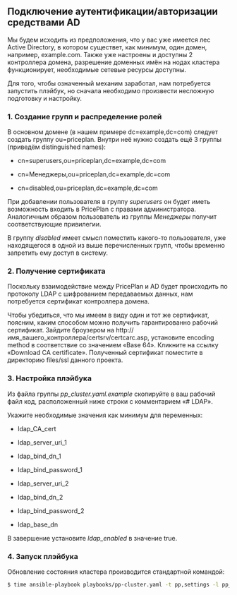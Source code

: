 ## Подключение аутентификации/авторизации средствами AD

Мы будем исходить из предположения, что у вас уже имеется лес Active Directory,
в котором существет, как минимум, один домен, например, example.com. Также
уже настроены и доступны 2 контроллера домена, разрешение доменных имён на
нодах кластера функционирует, необходимые сетевые ресурсы доступны.

Для того, чтобы означенный механим заработал, нам потребуется запустить
плэйбук, но сначала необходимо произвести несложную подготовку и настройку.

### 1. Создание групп и распределение ролей

В основном домене (в нашем примере dc=example,dc=com) следует создать группу
ou=priceplan. Внутри неё нужно создать ещё 3 группы (приведём distinguished
names):

* cn=superusers,ou=priceplan,dc=example,dc=com

* cn=Менеджеры,ou=priceplan,dc=example,dc=com

* cn=disabled,ou=priceplan,dc=example,dc=com

При добавлении пользователя в группу *superusers* он будет иметь возможность
входить в PricePlan с правами администратора. Аналогичным образом пользователь
из группы *Менеджеры* получит соответствующие привилегии.

В группу *disabled* имеет смысл поместить какого-то пользователя, уже
находящегося в одной из выше перечисленных групп, чтобы временно запретить ему
доступ в систему.

### 2. Получение сертификата

Поскольку взаимодействие между PricePlan и AD будет происходить по протоколу
LDAP с шифрованием передаваемых данных, нам потребуется сертификат контроллера
домена.

Чтобы убедиться, что мы имеем в виду один и тот же сертификат, поясним, каким
способом можно получить гарантированно рабочий сертификат. Зайдите броузером
на http://имя_вашего_контроллера/certsrv/certcarc.asp, установите encoding
method в соответствие со значением «Base 64». Кликните на ссылку
«Download CA certificate». Полученный сертификат поместите в директорию
files/ssl данного проекта.

### 3. Настройка плэйбука

Из файла группы *pp_cluster.yaml.example* скопируйте в ваш рабочий файл код,
расположенный ниже строки с комментарием «# LDAP».

Укажите необходимые значения как минимум для переменных:

* ldap_CA_cert

* ldap_server_uri_1

* ldap_bind_dn_1

* ldap_bind_password_1

* ldap_server_uri_2

* ldap_bind_dn_2

* ldap_bind_password_2

* ldap_base_dn

В завершение установите *ldap_enabled* в значение true.

### 4. Запуск плэйбука

Обновление состояния кластера производится стандартной командой:

```bash
$ time ansible-playbook playbooks/pp-cluster.yaml -t pp,settings -l pp_cluster
```
